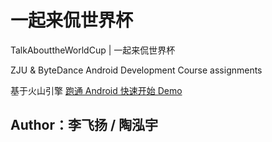# 一起来侃世界杯

TalkAbouttheWorldCup | 一起来侃世界杯

ZJU & ByteDance Android Development Course assignments

基于火山引擎 [跑通 Android 快速开始 Demo](https://www.volcengine.com/docs/6348/70129)

## Author：李飞扬 / 陶泓宇
